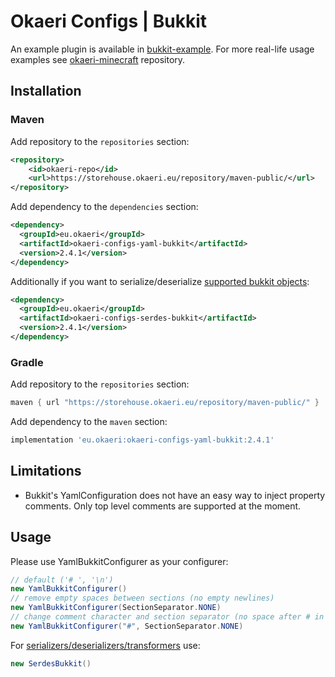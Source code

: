 # Okaeri Configs | Bukkit

An example plugin is available in [bukkit-example](https://github.com/OkaeriPoland/okaeri-configs/tree/master/yaml-bukkit-example).
For more real-life usage examples see [okaeri-minecraft](https://github.com/OkaeriPoland/okaeri-minecraft) repository.

## Installation
### Maven
Add repository to the `repositories` section:
```xml
<repository>
    <id>okaeri-repo</id>
    <url>https://storehouse.okaeri.eu/repository/maven-public/</url>
</repository>
```
Add dependency to the `dependencies` section:
```xml
<dependency>
  <groupId>eu.okaeri</groupId>
  <artifactId>okaeri-configs-yaml-bukkit</artifactId>
  <version>2.4.1</version>
</dependency>
```
Additionally if you want to serialize/deserialize [supported bukkit objects](https://github.com/OkaeriPoland/okaeri-configs/tree/master/serdes-bukkit):
```xml
<dependency>
  <groupId>eu.okaeri</groupId>
  <artifactId>okaeri-configs-serdes-bukkit</artifactId>
  <version>2.4.1</version>
</dependency>
```
### Gradle
Add repository to the `repositories` section:
```groovy
maven { url "https://storehouse.okaeri.eu/repository/maven-public/" }
```
Add dependency to the `maven` section:
```groovy
implementation 'eu.okaeri:okaeri-configs-yaml-bukkit:2.4.1'
```

## Limitations
- Bukkit's YamlConfiguration does not have an easy way to inject property comments. 
  Only top level comments are supported at the moment.

## Usage

Please use YamlBukkitConfigurer as your configurer:
```java
// default ('# ', '\n')
new YamlBukkitConfigurer()
// remove empty spaces between sections (no empty newlines)
new YamlBukkitConfigurer(SectionSeparator.NONE)
// change comment character and section separator (no space after # in comments, no empty newlines)
new YamlBukkitConfigurer("#", SectionSeparator.NONE)
```
For [serializers/deserializers/transformers](https://github.com/OkaeriPoland/okaeri-configs/tree/master/serdes-bukkit) use:
```java
new SerdesBukkit()
```
